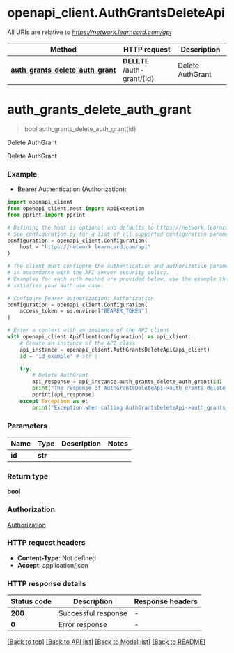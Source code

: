 # openapi_client.AuthGrantsDeleteApi

All URIs are relative to *https://network.learncard.com/api*

Method | HTTP request | Description
------------- | ------------- | -------------
[**auth_grants_delete_auth_grant**](AuthGrantsDeleteApi.md#auth_grants_delete_auth_grant) | **DELETE** /auth-grant/{id} | Delete AuthGrant


# **auth_grants_delete_auth_grant**
> bool auth_grants_delete_auth_grant(id)

Delete AuthGrant

Delete AuthGrant

### Example

* Bearer Authentication (Authorization):

```python
import openapi_client
from openapi_client.rest import ApiException
from pprint import pprint

# Defining the host is optional and defaults to https://network.learncard.com/api
# See configuration.py for a list of all supported configuration parameters.
configuration = openapi_client.Configuration(
    host = "https://network.learncard.com/api"
)

# The client must configure the authentication and authorization parameters
# in accordance with the API server security policy.
# Examples for each auth method are provided below, use the example that
# satisfies your auth use case.

# Configure Bearer authorization: Authorization
configuration = openapi_client.Configuration(
    access_token = os.environ["BEARER_TOKEN"]
)

# Enter a context with an instance of the API client
with openapi_client.ApiClient(configuration) as api_client:
    # Create an instance of the API class
    api_instance = openapi_client.AuthGrantsDeleteApi(api_client)
    id = 'id_example' # str | 

    try:
        # Delete AuthGrant
        api_response = api_instance.auth_grants_delete_auth_grant(id)
        print("The response of AuthGrantsDeleteApi->auth_grants_delete_auth_grant:\n")
        pprint(api_response)
    except Exception as e:
        print("Exception when calling AuthGrantsDeleteApi->auth_grants_delete_auth_grant: %s\n" % e)
```



### Parameters


Name | Type | Description  | Notes
------------- | ------------- | ------------- | -------------
 **id** | **str**|  | 

### Return type

**bool**

### Authorization

[Authorization](../README.md#Authorization)

### HTTP request headers

 - **Content-Type**: Not defined
 - **Accept**: application/json

### HTTP response details

| Status code | Description | Response headers |
|-------------|-------------|------------------|
**200** | Successful response |  -  |
**0** | Error response |  -  |

[[Back to top]](#) [[Back to API list]](../README.md#documentation-for-api-endpoints) [[Back to Model list]](../README.md#documentation-for-models) [[Back to README]](../README.md)

